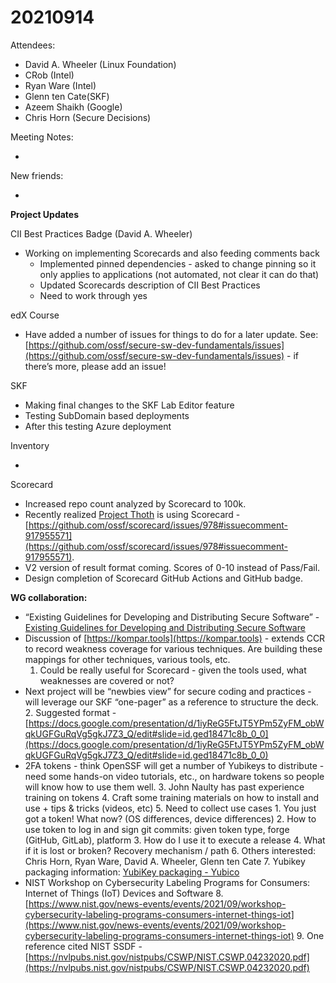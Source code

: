 # 20210914

Attendees:

* David A. Wheeler (Linux Foundation)
* CRob (Intel)
* Ryan Ware (Intel)
* Glenn ten Cate(SKF)
* Azeem Shaikh (Google)
* Chris Horn (Secure Decisions)

Meeting Notes:

* 

New friends:

* 

**Project Updates**

CII Best Practices Badge (David A. Wheeler)

*  Working on implementing Scorecards and also feeding comments back
    * Implemented pinned dependencies - asked to change pinning so it only applies to applications (not automated, not clear it can do that)
    * Updated Scorecards description of CII Best Practices
    * Need to work through yes

edX Course

* Have added a number of issues for things to do for a later update. See: [https://github.com/ossf/secure-sw-dev-fundamentals/issues](https://github.com/ossf/secure-sw-dev-fundamentals/issues) - if there’s more, please add an issue!

SKF

* Making final changes to the SKF Lab Editor feature
* Testing SubDomain based deployments
* After this testing Azure deployment 

Inventory

* 

Scorecard

* Increased repo count analyzed by Scorecard to 100k.
* Recently realized [Project Thoth](https://thoth-station.ninja/) is using Scorecard - [https://github.com/ossf/scorecard/issues/978#issuecomment-917955571](https://github.com/ossf/scorecard/issues/978#issuecomment-917955571).
* V2 version of result format coming. Scores of 0-10 instead of Pass/Fail.
* Design completion of Scorecard GitHub Actions and GitHub badge.

**WG collaboration:**

* “Existing Guidelines for Developing and Distributing Secure Software” - [Existing Guidelines for Developing and Distributing Secure Software](https://docs.google.com/document/d/11bRB-Q_j9sj19EEC32-ijMiEHERPRwZRVWE9HwNr2pc/edit)
* Discussion of [https://kompar.tools](https://kompar.tools) - extends CCR to record weakness coverage for various techniques. Are building these mappings for other techniques, various tools, etc.
    1. Could be really useful for Scorecard - given the tools used, what weaknesses are covered or not?
* Next project will be “newbies view” for secure coding and practices - will leverage our SKF “one-pager” as a reference to structure the deck.
    2. Suggested format - [https://docs.google.com/presentation/d/1iyReG5FtJT5YPm5ZyFM_obWqkUGFGuRqVg5gkJ7Z3_Q/edit#slide=id.ged18471c8b_0_0](https://docs.google.com/presentation/d/1iyReG5FtJT5YPm5ZyFM_obWqkUGFGuRqVg5gkJ7Z3_Q/edit#slide=id.ged18471c8b_0_0) 
* 2FA tokens - think OpenSSF will get a number of Yubikeys to distribute - need some hands-on video tutorials, etc., on hardware tokens so people will know how to use them well.
    3. John Naulty has past experience training on tokens
    4. Craft some training materials on how to install and use + tips & tricks (videos, etc)
    5. Need to collect use cases
        1. You just got a token!  What now? (OS differences, device differences)
        2. How to use token to log in and sign git commits: given token type, forge (GitHub, GitLab), platform
        3. How do I use it to execute a release
        4. What if it is lost or broken? Recovery mechanism / path
    6. Others interested: Chris Horn,  Ryan Ware, David A. Wheeler, Glenn ten Cate
    7. Yubikey packaging information: [YubiKey packaging - Yubico](https://www.yubico.com/support/shipping-and-buying-information/packaging/)
* NIST Workshop on Cybersecurity Labeling Programs for Consumers: Internet of Things (IoT) Devices and Software
    8. [https://www.nist.gov/news-events/events/2021/09/workshop-cybersecurity-labeling-programs-consumers-internet-things-iot](https://www.nist.gov/news-events/events/2021/09/workshop-cybersecurity-labeling-programs-consumers-internet-things-iot) 
    9. One reference cited NIST SSDF - [https://nvlpubs.nist.gov/nistpubs/CSWP/NIST.CSWP.04232020.pdf](https://nvlpubs.nist.gov/nistpubs/CSWP/NIST.CSWP.04232020.pdf) 
    